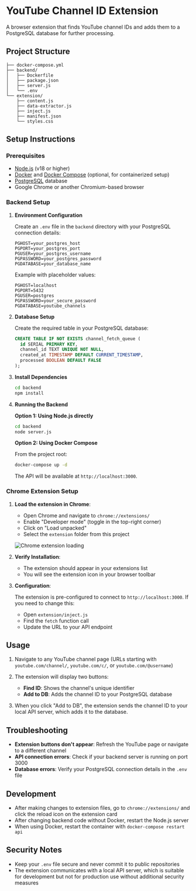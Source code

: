 # YouTube Channel ID Extension

A browser extension that finds YouTube channel IDs and adds them to a PostgreSQL database for further processing.

## Project Structure

```
├── docker-compose.yml
├── backend/
│   ├── Dockerfile
│   ├── package.json
│   ├── server.js
│   └── .env
└── extension/
    ├── content.js
    ├── data-extractor.js
    ├── inject.js
    ├── manifest.json
    └── styles.css
```

## Setup Instructions

### Prerequisites

- [Node.js](https://nodejs.org/) (v18 or higher)
- [Docker](https://www.docker.com/products/docker-desktop/) and [Docker Compose](https://docs.docker.com/compose/install/) (optional, for containerized setup)
- [PostgreSQL](https://www.postgresql.org/) database
- Google Chrome or another Chromium-based browser

### Backend Setup

1. **Environment Configuration**

   Create an `.env` file in the `backend` directory with your PostgreSQL connection details:

   ```
   PGHOST=your_postgres_host
   PGPORT=your_postgres_port
   PGUSER=your_postgres_username
   PGPASSWORD=your_postgres_password
   PGDATABASE=your_database_name
   ```

   Example with placeholder values:

   ```
   PGHOST=localhost
   PGPORT=5432
   PGUSER=postgres
   PGPASSWORD=your_secure_password
   PGDATABASE=youtube_channels
   ```

2. **Database Setup**

   Create the required table in your PostgreSQL database:

   ```sql
   CREATE TABLE IF NOT EXISTS channel_fetch_queue (
     id SERIAL PRIMARY KEY,
     channel_id TEXT UNIQUE NOT NULL,
     created_at TIMESTAMP DEFAULT CURRENT_TIMESTAMP,
     processed BOOLEAN DEFAULT FALSE
   );
   ```

3. **Install Dependencies**

   ```bash
   cd backend
   npm install
   ```

4. **Running the Backend**

   **Option 1: Using Node.js directly**

   ```bash
   cd backend
   node server.js
   ```

   **Option 2: Using Docker Compose**

   From the project root:

   ```bash
   docker-compose up -d
   ```

   The API will be available at `http://localhost:3000`.

### Chrome Extension Setup

1. **Load the extension in Chrome**:

   - Open Chrome and navigate to `chrome://extensions/`
   - Enable "Developer mode" (toggle in the top-right corner)
   - Click on "Load unpacked"
   - Select the `extension` folder from this project

   ![Chrome extension loading](https://developer.chrome.com/docs/extensions/mv3/getstarted/extensions-interface.png)

2. **Verify Installation**:

   - The extension should appear in your extensions list
   - You will see the extension icon in your browser toolbar

3. **Configuration**:

   The extension is pre-configured to connect to `http://localhost:3000`. If you need to change this:

   - Open `extension/inject.js`
   - Find the `fetch` function call
   - Update the URL to your API endpoint

## Usage

1. Navigate to any YouTube channel page (URLs starting with `youtube.com/channel/`, `youtube.com/c/`, or `youtube.com/@username`)

2. The extension will display two buttons:

   - **Find ID**: Shows the channel's unique identifier
   - **Add to DB**: Adds the channel ID to your PostgreSQL database

3. When you click "Add to DB", the extension sends the channel ID to your local API server, which adds it to the database.

## Troubleshooting

- **Extension buttons don't appear**: Refresh the YouTube page or navigate to a different channel
- **API connection errors**: Check if your backend server is running on port 3000
- **Database errors**: Verify your PostgreSQL connection details in the `.env` file

## Development

- After making changes to extension files, go to `chrome://extensions/` and click the reload icon on the extension card
- After changing backend code without Docker, restart the Node.js server
- When using Docker, restart the container with `docker-compose restart api`

## Security Notes

- Keep your `.env` file secure and never commit it to public repositories
- The extension communicates with a local API server, which is suitable for development but not for production use without additional security measures
